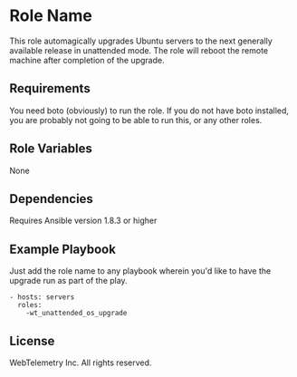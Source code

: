 Role Name
=========

 This role automagically upgrades Ubuntu servers to the next generally available
 release in unattended mode. The role will reboot the remote machine after
 completion of the upgrade.

Requirements
------------
You need boto (obviously) to run the role. If you do not have boto installed,
you are probably not going to be able to run this,  or any other roles.

Role Variables
--------------

None

Dependencies
------------
Requires Ansible version 1.8.3 or higher


Example Playbook
----------------

Just add the role name to any playbook wherein you'd like to have the upgrade
run as part of the play.

    - hosts: servers
      roles:
        -wt_unattended_os_upgrade 

License
-------

WebTelemetry Inc. All rights reserved.
